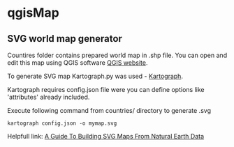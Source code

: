 # qgisMap

## SVG world map generator

Countires folder contains prepared world map in .shp file. You can open and edit this map 
using QGIS software [QGIS website](https://www.qgis.org/en/site/index.html).

To generate SVG map Kartograph.py was used - [Kartograph](http://kartograph.org/docs/kartograph.py/#installing-kartograph-py).

Kartograph requires config.json file were you can define options like 'attributes' already included.

Execute following command from countries/ directory to generate .svg

`kartograph config.json -o mymap.svg`


Helpfull link: [A Guide To Building SVG Maps From Natural Earth Data](https://www.smashingmagazine.com/2015/09/making-svg-maps-from-natural-earth-data/)
